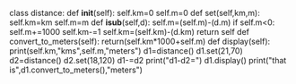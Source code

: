 class distance:
    def __init__(self):
        self.km=0
        self.m=0
    def set(self,km,m):
        self.km=km
        self.m=m
    def __isub__(self,d):
        self.m=(self.m)-(d.m)
        if self.m<0:
            self.m+=1000
            self.km-=1
        self.km=(self.km)-(d.km)
        return self
    def convert_to_meters(self):
        return(self.km*1000+self.m)
    def display(self):
        print(self.km,"kms",self.m,"meters")
d1=distance()
d1.set(21,70)
d2=distance()
d2.set(18,120)
d1-=d2
print("d1-d2=")
d1.display()
print("that is",d1.convert_to_meters(),"meters")
